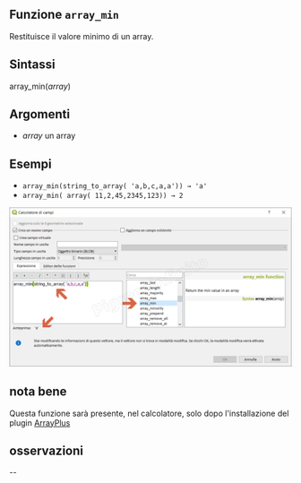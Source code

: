 ## Funzione `array_min`

Restituisce il valore minimo di un array.

## Sintassi

array_min(_array_) 

## Argomenti

* _array_ un array

## Esempi

* `array_min(string_to_array( 'a,b,c,a,a')) → 'a'`
* `array_min( array( 11,2,45,2345,123)) → 2`

![](/img/arrays/array_min/array_min1.png)

## nota bene

Questa funzione sarà presente, nel calcolatore, solo dopo l'installazione del plugin [ArrayPlus](https://framagit.org/jbdesbas/arrayPlus)

## osservazioni

--